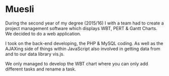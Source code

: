 # Muesli

During the second year of my degree (2015/16) I with a team had to create a project management software which displays WBT, PERT & Gantt Charts. We decided to do a web application.

I took on the back-end developing, the PHP & MySQL coding. As well as the AJAXing side of things within JavaScript also involved in getting data from and to our data library vis.js.

We only managed to develop the WBT chart where you can only add different tasks and rename a task.
